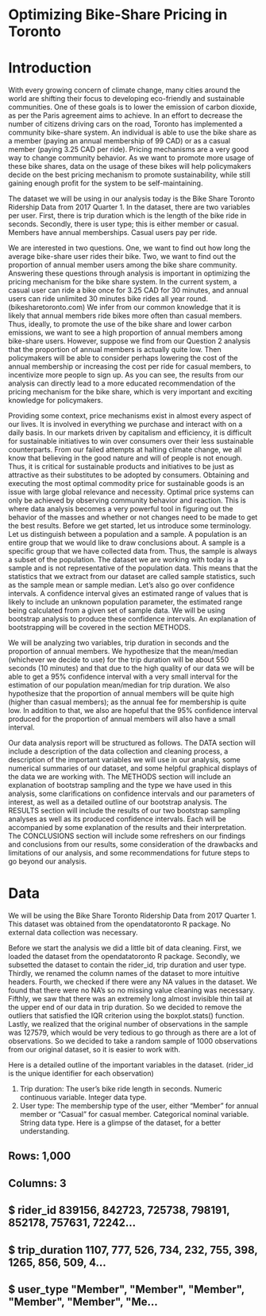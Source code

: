 # Optimizing Bike-Share Pricing in Toronto

# Introduction

With every growing concern of climate change, many cities around the world are shifting their focus to
developing eco-friendly and sustainable communities. One of these goals is to lower the emission of carbon
dioxide, as per the Paris agreement aims to achieve. In an effort to decrease the number of citizens driving
cars on the road, Toronto has implemented a community bike-share system. An individual is able to use
the bike share as a member (paying an annual membership of 99 CAD) or as a casual member (paying 3.25
CAD per ride). Pricing mechanisms are a very good way to change community behavior. As we want to
promote more usage of these bike shares, data on the usage of these bikes will help policymakers decide on
the best pricing mechanism to promote sustainability, while still gaining enough profit for the system to be
self-maintaining.

The dataset we will be using in our analysis today is the Bike Share Toronto Ridership Data from 2017
Quarter 1. In the dataset, there are two variables per user. First, there is trip duration which is the length
of the bike ride in seconds. Secondly, there is user type; this is either member or casual. Members have
annual memberships. Casual users pay per ride.

We are interested in two questions. One, we want to find out how long the average bike-share user rides their
bike. Two, we want to find out the proportion of annual member users among the bike share community.
Answering these questions through analysis is important in optimizing the pricing mechanism for the bike
share system. In the current system, a casual user can ride a bike once for 3.25 CAD for 30 minutes, and
annual users can ride unlimited 30 minutes bike rides all year round. (bikesharetoronto.com) We infer from
our common knowledge that it is likely that annual members ride bikes more often than casual members.
Thus, ideally, to promote the use of the bike share and lower carbon emissions, we want to see a high
proportion of annual members among bike-share users. However, suppose we find from our Question 2
analysis that the proportion of annual members is actually quite low. Then policymakers will be able to
consider perhaps lowering the cost of the annual membership or increasing the cost per ride for casual
members, to incentivize more people to sign up. As you can see, the results from our analysis can directly
lead to a more educated recommendation of the pricing mechanism for the bike share, which is very important
and exciting knowledge for policymakers.

Providing some context, price mechanisms exist in almost every aspect of our lives. It is involved in everything
we purchase and interact with on a daily basis. In our markets driven by capitalism and efficiency, it is difficult
for sustainable initiatives to win over consumers over their less sustainable counterparts. From our failed
attempts at halting climate change, we all know that believing in the good nature and will of people is not
enough. Thus, it is critical for sustainable products and initiatives to be just as attractive as their substitutes
to be adopted by consumers. Obtaining and executing the most optimal commodity price for sustainable
goods is an issue with large global relevance and necessity. Optimal price systems can only be achieved by
observing community behavior and reaction. This is where data analysis becomes a very powerful tool in
figuring out the behavior of the masses and whether or not changes need to be made to get the best results.
Before we get started, let us introduce some terminology. Let us distinguish between a population and
a sample. A population is an entire group that we would like to draw conclusions about.  A
sample is a specific group that we have collected data from. Thus, the sample is always a
subset of the population. The dataset we are working with today is a sample and is not representative of
the population data. This means that the statistics that we extract from our dataset are called sample
statistics, such as the sample mean or sample median. Let’s also go over confidence intervals. A confidence
interval gives an estimated range of values that is likely to include an unknown population parameter, the
estimated range being calculated from a given set of sample data. We will be using bootstrap
analysis to produce these confidence intervals. An explanation of bootstrapping will be covered in the section
METHODS.

We will be analyzing two variables, trip duration in seconds and the proportion of annual members. We
hypothesize that the mean/median (whichever we decide to use) for the trip duration will be about 550
seconds (10 minutes) and that due to the high quality of our data we will be able to get a 95% confidence
interval with a very small interval for the estimation of our population mean/median for trip duration. We
also hypothesize that the proportion of annual members will be quite high (higher than casual members); as
the annual fee for membership is quite low. In addition to that, we also are hopeful that the 95% confidence
interval produced for the proportion of annual members will also have a small interval.

Our data analysis report will be structured as follows. The DATA section will include a description of the
data collection and cleaning process, a description of the important variables we will use in our analysis,
some numerical summaries of our dataset, and some helpful graphical displays of the data we are working
with. The METHODS section will include an explanation of bootstrap sampling and the type we have
used in this analysis, some clarifications on confidence intervals and our parameters of interest, as well as
a detailed outline of our bootstrap analysis. The RESULTS section will include the results of our two
bootstrap sampling analyses as well as its produced confidence intervals. Each will be accompanied by some
explanation of the results and their interpretation. The CONCLUSIONS section will include some refreshers
on our findings and conclusions from our results, some consideration of the drawbacks and limitations of our
analysis, and some recommendations for future steps to go beyond our analysis.

# Data
We will be using the Bike Share Toronto Ridership Data from 2017 Quarter 1. This dataset was obtained
from the opendatatoronto R package. No external data collection was necessary.

Before we start the analysis we did a little bit of data cleaning. First, we loaded the dataset from the
opendatatoronto R package. Secondly, we subsetted the dataset to contain the rider_id, trip duration and
user type. Thirdly, we renamed the column names of the dataset to more intuitive headers. Fourth, we
checked if there were any NA values in the dataset. We found that there were no NA’s so no missing value
cleaning was necessary. Fifthly, we saw that there was an extremely long almost invisible thin tail at the
upper end of our data in trip duration. So we decided to remove the outliers that satisfied the IQR criterion
using the boxplot.stats() function. Lastly, we realized that the original number of observations in the
sample was 127579, which would be very tedious to go through as there are a lot of observations. So we
decided to take a random sample of 1000 observations from our original dataset, so it is easier to work with.

Here is a detailed outline of the important variables in the dataset. (rider_id is the unique identifier for each
observation) 
1. Trip duration: The user’s bike ride length in seconds. Numeric continuous variable. Integer
data type. 
2. User type: The membership type of the user, either “Member” for annual member or “Casual”
for casual member. Categorical nominal variable. String data type.
Here is a glimpse of the dataset, for a better understanding.

## Rows: 1,000
## Columns: 3
## $ rider_id <int> 839156, 842723, 725738, 798191, 852178, 757631, 72242...
## $ trip_duration <int> 1107, 777, 526, 734, 232, 755, 398, 1265, 856, 509, 4...
## $ user_type <chr> "Member", "Member", "Member", "Member", "Member", "Me...
